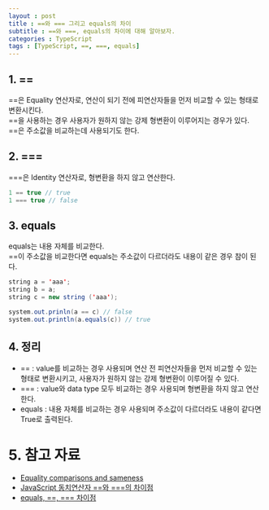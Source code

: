 ```yaml
---
layout : post
title : ==와 === 그리고 equals의 차이
subtitle : ==와 ===, equals의 차이에 대해 알아보자.
categories : TypeScript
tags : [TypeScript, ==, ===, equals]
---
```


## 1. ==
==은 Equality 연산자로, 연산이 되기 전에 피연산자들을 먼저 비교할 수 있는 형태로 변환시킨다.<br/>
==을 사용하는 경우 사용자가 원하지 않는 강제 형변환이 이루어지는 경우가 있다.<br/>
==은 주소값을 비교하는데 사용되기도 한다.

## 2. ===
===은 Identity 연산자로, 형변환을 하지 않고 연산한다.

```TypeScript
1 == true // true
1 === true // false
```

## 3. equals
equals는 내용 자체를 비교한다.<br/>
==이 주소값을 비교한다면 equals는 주소값이 다르더라도 내용이 같은 경우 참이 된다.

```Java
string a = 'aaa';
string b = a;
string c = new string ('aaa');

system.out.prinln(a == c) // false
system.out.println(a.equals(c)) // true
```

## 4. 정리
- == : value를 비교하는 경우 사용되며 연산 전 피연산자들을 먼저 비교할 수 있는 형태로 변환시키고, 사용자가 원하지 않는 강제 형변환이 이루어질 수 있다.
- === : value와 data type 모두 비교하는 경우 사용되며 형변환을 하지 않고 연산한다.
- equals : 내용 자체를 비교하는 경우 사용되며 주소값이 다르더라도 내용이 같다면 True로 출력된다.

# 5. 참고 자료
- [Equality comparisons and sameness](https://developer.mozilla.org/en-US/docs/Web/JavaScript/Equality_comparisons_and_sameness)
- [JavaScript 동치연산자 ==와 ===의 차이점](https://hyunseob.github.io/2015/07/30/diffrence-between-equality-and-identity-in-javascript/)
- [equals, ==, === 차이점](https://velog.io/@somin_0/equals-%EC%B0%A8%EC%9D%B4%EC%A0%90)
